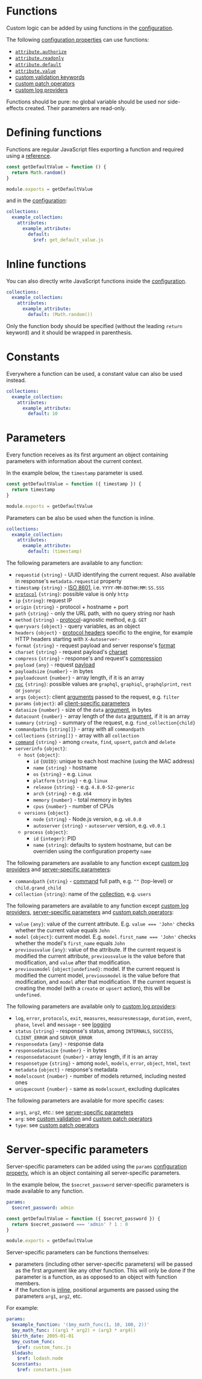 # Functions

Custom logic can be added by using functions in the
[configuration](configuration.md).

The following [configuration properties](configuration.md#properties) can use
functions:

- [`attribute.authorize`](../data_model/authorization.md)
- [`attribute.readonly`](../data_model/authorization.md#readonly-attributes)
- [`attribute.default`](../data_model/default.md)
- [`attribute.value`](../data_model/transformation.md)
- [custom validation keywords](../data_model/validation.md#custom-validation)
- [custom patch operators](../data_model/patch.md#custom-operators)
- [custom log providers](../quality/logging.md#custom-log-provider)

Functions should be pure: no global variable should be used nor side-effects
created. Their parameters are read-only.

# Defining functions

Functions are regular JavaScript files exporting a function and required using a
[reference](references.md).

```js
const getDefaultValue = function () {
  return Math.random()
}

module.exports = getDefaultValue
```

and in the [configuration](configuration.md):

```yml
collections:
  example_collection:
    attributes:
      example_attribute:
        default:
          $ref: get_default_value.js
```

# Inline functions

You can also directly write JavaScript functions inside the
[configuration](configuration.md).

```yml
collections:
  example_collection:
    attributes:
      example_attribute:
        default: (Math.random())
```

Only the function body should be specified (without the leading `return`
keyword) and it should be wrapped in parenthesis.

# Constants

Everywhere a function can be used, a constant value can also be used instead.

```yml
collections:
  example_collection:
    attributes:
      example_attribute:
        default: 10
```

# Parameters

Every function receives as its first argument an object containing parameters
with information about the current context.

In the example below, the `timestamp` parameter is used.

```js
const getDefaultValue = function ({ timestamp }) {
  return timestamp
}

module.exports = getDefaultValue
```

Parameters can be also be used when the function is inline.

```yml
collections:
  example_collection:
    attributes:
      example_attribute:
        default: (timestamp)
```

The following parameters are available to any function:

- `requestid` `{string}` - UUID identifying the current request. Also available
  in response's `metadata.requestid` property
- `timestamp` `{string}` - [ISO 8601](http://en.wikipedia.org/wiki/ISO_8601),
  i.e. `YYYY-MM-DDTHH:MM:SS.SSS`
- [`protocol`](../../client/protocols/README.md) `{string}`: possible value is
  only `http`
- `ip` `{string}`: request IP
- `origin` `{string}` - protocol + hostname + port
- `path` `{string}` - only the URL path, with no query string nor hash
- `method` `{string}` - [protocol](../../client/protocols/README.md)-agnostic
  method, e.g. `GET`
- `queryvars` `{object}` - query variables, as an object
- `headers` `{object}` - [protocol headers](../../client/protocols/README.md)
  specific to the engine, for example HTTP headers starting with `X-Autoserver-`
- `format` `{string}` - request payload and server response's
  [format](../../client/protocols/formats.md)
- `charset` `{string}` - request payload's
  [charset](../../client/protocols/formats.md#charsets)
- `compress` `{string}` - response's and request's
  [compression](../../client/arguments/compression.md)
- `payload` `{any}` - request [payload](../../client/protocols/README.md)
- `payloadsize` `{number}` - in bytes
- `payloadcount` `{number}` - array length, if it is an array
- [`rpc`](../../client/rpc/README.md) `{string}`: possible values are `graphql`,
  `graphiql`, `graphqlprint`, `rest` or `jsonrpc`
- `args` `{object}`: client [arguments](../../client/rpc/README.md#rpc) passed
  to the request, e.g. `filter`
- `params` `{object}`: all
  [client-specific parameters](../../client/arguments/params.md)
- `datasize` `{number}` - size of the `data`
  [argument](../../client/rpc/README.md#rpc), in bytes
- `datacount` `{number}` - array length of the `data`
  [argument](../../client/rpc/README.md#rpc), if it is an array
- `summary` `{string}` - summary of the request, e.g. `find_collection{child}`
- `commandpaths` `{string[]}` - array with all `commandpath`
- `collections` `{string[]}` - array with all `collection`
- [`command`](../../client/request/crud.md) `{string}` - among `create`, `find`,
  `upsert`, `patch` and `delete`
- `serverinfo` `{object}`:
  - `host` `{object}`:
    - `id` `{UUID}`: unique to each host machine (using the MAC address)
    - `name` `{string}` - hostname
    - `os` `{string}` - e.g. `Linux`
    - `platform` `{string}` - e.g. `linux`
    - `release` `{string}` - e.g. `4.8.0-52-generic`
    - `arch` `{string}` - e.g. `x64`
    - `memory` `{number}` - total memory in bytes
    - `cpus` `{number}` - number of CPUs
  - `versions` `{object}`
    - `node` `{string}` - Node.js version, e.g. `v8.0.0`
    - `autoserver` `{string}` - `autoserver` version, e.g. `v0.0.1`
  - `process` `{object}`:
    - `id` `{integer}`: PID
    - `name` `{string}`: defaults to system hostname, but can be overriden using
      the configuration property `name`

The following parameters are available to any function except
[custom log providers](../quality/logging.md#custom-log-provider) and
[server-specific parameters](#server-specific-parameters):

- `commandpath` `{string}` - [command](../../client/request/crud.md) full path,
  e.g. `""` (top-level) or `child.grand_child`
- `collection` `{string}`: name of the
  [collection](../data_model/collections.md), e.g. `users`

The following parameters are available to any function except
[custom log providers](../quality/logging.md#custom-log-provider),
[server-specific parameters](#server-specific-parameters) and
[custom patch operators](../data_model/patch.md#custom-operators):

- `value` `{any}`: value of the current attribute. E.g. `value === 'John'`
  checks whether the current value equals `John`
- `model` `{object}`: current model. E.g. `model.first_name === 'John'` checks
  whether the model's `first_name` equals `John`
- `previousvalue` `{any}`: value of the attribute. If the current request is
  modified the current attribute, `previousvalue` is the value before that
  modification, and `value` after that modification.
- `previousmodel` `{object|undefined}`: model. If the current request is
  modified the current model, `previousmodel` is the value before that
  modification, and `model` after that modification. If the current request is
  creating the model (with a `create` or `upsert` action), this will be
  `undefined`.

The following parameters are available only to
[custom log providers](../quality/logging.md#custom-log-provider):

- `log`, `error`, `protocols`, `exit`, `measures`, `measuresmessage`,
  `duration`, `event`, `phase`, `level` and `message` - see
  [logging](../quality/logging.md#functions-parameters)
- `status` `{string}` - response's status, among `INTERNALS`, `SUCCESS`,
  `CLIENT_ERROR` and `SERVER_ERROR`
- `responsedata` `{any}` - response data
- `responsedatasize` `{number}` - in bytes
- `responsedatacount` `{number}` - array length, if it is an array
- `responsetype` `{string}` - among `model`, `models`, `error`, `object`,
  `html`, `text`
- `metadata` `{object}` - response's metadata
- `modelscount` `{number}` - number of models returned, including nested ones
- `uniquecount` `{number}` - same as `modelscount`, excluding duplicates

The following parameters are available for more specific cases:

- `arg1`, `arg2`, etc.: see
  [server-specific parameters](#server-specific-parameters)
- `arg`: see [custom validation](../data_model/validation.md#custom-validation)
  and [custom patch operators](../data_model/patch.md#custom-operators)
- `type`: see [custom patch operators](../data_model/patch.md#custom-operators)

# Server-specific parameters

Server-specific parameters can be added using the `params`
[configuration property](configuration.md#properties), which is an object
containing all server-specific parameters.

In the example below, the `$secret_password` server-specific parameters is made
available to any function.

```yml
params:
  $secret_password: admin
```

<!-- eslint-disable id-match -->

```js
const getDefaultValue = function ({ $secret_password }) {
  return $secret_password === 'admin' ? 1 : 0
}

module.exports = getDefaultValue
```

Server-specific parameters can be functions themselves:

- parameters (including other server-specific parameters) will be passed as the
  first argument like any other function. This will only be done if the
  parameter is a function, as as opposed to an object with function members.
- if the function is [inline](#inline-functions), positional arguments are
  passed using the parameters `arg1`, `arg2`, etc.

For example:

```yml
params:
  $example_function: '($my_math_func(1, 10, 100, 2))'
  $my_math_func: ((arg1 * arg2) + (arg3 * arg4))
  $birth_date: 2005-01-01
  $my_custom_func:
    $ref: custom_func.js
  $lodash:
    $ref: lodash.node
  $constants:
    $ref: constants.json
```
